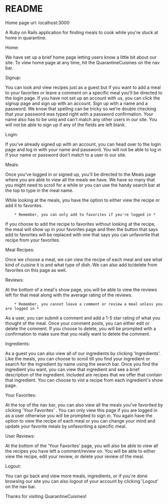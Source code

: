 # README

Home page url: localhost:3000

A Ruby on Rails application for finding meals to cook while you're stuck at home in quarantine. 

Home:   

We have set up a brief home page letting users know a little bit about our site. To view home page at any time, hit the QuarantineCuisines on the nav bar.

Signup:     
    
You can look and view recipes just as a guest but if you want to add a meal to your favorites or leave a comment on a specific meal you'll be directed to the login page. If you have not set up an account with us, you can click the signup page and sign up with an account. Sign up with a name and a password. We know that spelling can be tricky so we're double checking that your password was typed right with a password confirmation. Your name also has to be uniq and can't match any other users in our site. You will not be able to sign up if any of the fields are left blank.

Login:      
    
If you've already signed up with an account, you can head over to the login page and log in with your name and password. You will not be able to log in if your name or password don't match to a user in our site.

 Meals:         
 
Once you've logged in or signed up, you'll be directed to the Meals page where you are able to view all the meals we have. We have so many that you might need to scroll for a while or you can use the handy search bar at the top to type in the meal name. 
 
 While looking at the meals, you have the option to either view the recipe or add it to favorites.  

        * Remember, you can only add to favorites if you're logged in * 

 If you choose to add the recipe to favorites without looking at the recipe,  the meal will show up in your favorites page and then the button that says add to favorites will be replaced with one that says you can unfavorite that recipe from your favorites. 
    
Meal Recipes:       
    
Once we choose a meal, we can view the recipe of each meal and see what kind of cuisine it is and what type of dish. We can also add to/delete from favorites on this page as well. 
    
Reviews:        

At the bottom of a meal's show page, you will be able to view the reviews left for that meal along with the average rating of the reviews.
     
        * Remember, you cannot leave a comment or review a meal unless you are logged in * 
    
As a user, you can submit a comment and add a 1-5 star rating of what you thought of the meal. Once your comment posts, you can either edit or delete the comment. If you choose to delete, you will be prompted with a confirmation to make sure that you really want to delete the comment.

Ingredients:        

As a guest you can also view all of our ingredients by clicking 'Ingredients'. Like the meals, you can choose to scroll till you find your ingredient or search for the ingredient by name using the search bar. Once you find the ingredient you want, you can view that ingredient and see a brief description of the ingredient. Included are recipes that we offer that contain that ingredient. You can choose to vist a recipe from each ingredient's show page.

Your Favorites:     

At the top of the nav bar, you can also view all the meals you've favorited by clicking 'Your Favorites' . You can only view this page if you are logged in as a user otherwise you will be prompted to sign in. You again have the option to view the recipe of each meal or you can change your mind and update your favorite meals by unfavoriting a specific meal.

User Reviews:       

At the bottom of the 'Your Favorites' page, you will also be able to view all the recipes you have left a comment/review on. You will be able to either view the recipe, edit your review, or delete your review of the meal. 

Logout:

You can go back and view more meals, ingredients, or if you're done browsing our site you can also logout of your account by clicking 'Logout' on the nav bar.
    

Thanks for visiting QuarantineCuisines! 
